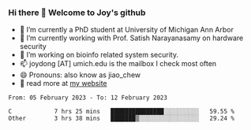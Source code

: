 ### Hi there 👋 Welcome to Joy's github

- 🔭 I’m currently a PhD student at University of Michigan Ann Arbor
- 🌱 I’m currently working with Prof. Satish Narayanasamy on hardware security
- 👯 I’m working on bioinfo related system security. 
- 📫 joydong [AT] umich.edu is the mailbox I check most often
- 😄 Pronouns: also know as jiao_chew
- 💬 read more at [my website](https://joydddd.github.io/)
<!--START_SECTION:waka-->

```text
From: 05 February 2023 - To: 12 February 2023

C            7 hrs 25 mins   ███████████████░░░░░░░░░░   59.55 %
Other        3 hrs 38 mins   ███████▒░░░░░░░░░░░░░░░░░   29.24 %
```

<!--END_SECTION:waka-->
